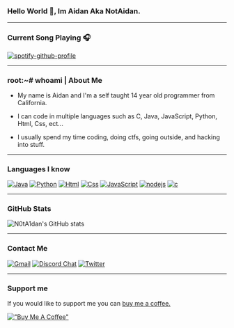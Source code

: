 ### Hello World 👋, Im Aidan Aka NotAidan.

---
### Current Song Playing 🎧

[![spotify-github-profile](https://spotify-github-profile.vercel.app/api/view?uid=dv50lpdjrcb0zn4paj4bu8c8c&cover_image=true&theme=novatorem)](https://open.spotify.com/user/dv50lpdjrcb0zn4paj4bu8c8c)

---
### root:~# whoami | About Me

- My name is Aidan and I'm a self taught 14 year old programmer from California.

- I can code in multiple languages such as C, Java, JavaScript, Python, Html, Css, ect...

- I usually spend my time coding, doing ctfs, going outside, and hacking into stuff.

---
### Languages I know

[![Java](https://img.shields.io/badge/Java-ED8B00?style=for-the-badge&logo=java&logoColor=white
)](https://www.oracle.com/java/) [![Python](https://img.shields.io/badge/Python-3776AB?style=for-the-badge&logo=python&logoColor=white)](https://www.python.org/) [![Html](https://img.shields.io/badge/HTML5-E34F26?style=for-the-badge&logo=html5&logoColor=white)](https://en.wikipedia.org/wiki/HTML5) [![Css](https://img.shields.io/badge/CSS3-1572B6?style=for-the-badge&logo=css3&logoColor=white)](https://en.wikipedia.org/wiki/CSS) [![JavaScript](https://img.shields.io/badge/JavaScript-F7DF1E?style=for-the-badge&logo=javascript&logoColor=black)](https://www.javascript.com/) [![nodejs](	https://img.shields.io/badge/Node.js-43853D?style=for-the-badge&logo=node.js&logoColor=white)](https://nodejs.dev/) [![c](https://img.shields.io/badge/C-00599C?style=for-the-badge&logo=c&logoColor=white)](https://en.wikipedia.org/wiki/C_(programming_language)/)




---

### GitHub Stats

![N0tA1dan's GitHub stats](https://github-readme-stats.vercel.app/api?username=N0tA1dan&show_icons=true&theme=dark)

---

### Contact Me

[![Gmail](https://img.shields.io/badge/Gmail-D14836?style=for-the-badge&logo=gmail&logoColor=white)](https://mail.google.com/mail/u/0/?fs=1&to=notaidan420@gmail.com&tf=cm) [![Discord Chat](https://img.shields.io/badge/Discord-7289DA?style=for-the-badge&logo=discord&logoColor=white)](https://discord.gg/2AY6PDUFUN) [![Twitter](https://img.shields.io/badge/Twitter-1DA1F2?style=for-the-badge&logo=twitter&logoColor=white)](https://twitter.com/N0tA1dan)


---
### Support me

If you would like to support me you can [buy me a coffee.](https://www.buymeacoffee.com/notaidan)

[!["Buy Me A Coffee"](https://www.buymeacoffee.com/assets/img/custom_images/orange_img.png)](https://www.buymeacoffee.com/notaidan)

